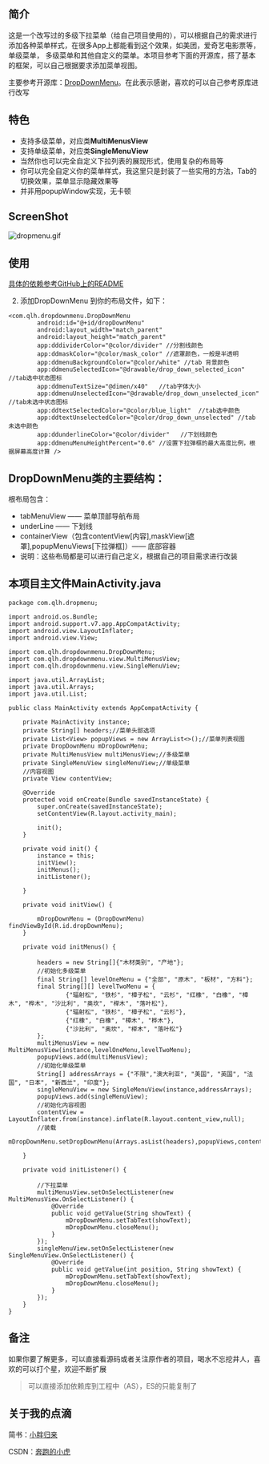 ## 简介
这是一个改写过的多级下拉菜单（给自己项目使用的），可以根据自己的需求进行添加各种菜单样式，在很多App上都能看到这个效果，如美团，爱奇艺电影票等，单级菜单，
多级菜单和其他自定义的菜单。本项目参考下面的开源库，搭了基本的框架，可以自己根据要求添加菜单视图。

主要参考开源库：[DropDownMenu](https://github.com/dongjunkun/DropDownMenu)。在此表示感谢，喜欢的可以自己参考原库进行改写
## 特色
* 支持多级菜单，对应类**MultiMenusView**
* 支持单级菜单，对应类**SingleMenuView**
* 当然你也可以完全自定义下拉列表的展现形式，使用复杂的布局等
* 你可以完全自定义你的菜单样式，我这里只是封装了一些实用的方法，Tab的切换效果，菜单显示隐藏效果等
* 并非用popupWindow实现，无卡顿
## ScreenShot
![dropmenu.gif](http://note.youdao.com/yws/public/resource/7ef1d889de68ddafc07874e25cadfd57/xmlnote/8C9AEFB246474938BA5DA99FEFA087A0/10690)

## 使用

[具体的依赖参考GitHub上的README](https://github.com/wzgl5533)

2. 添加DropDownMenu 到你的布局文件，如下：

```
<com.qlh.dropdownmenu.DropDownMenu
        android:id="@+id/dropDownMenu"
        android:layout_width="match_parent"
        android:layout_height="match_parent"
        app:dddividerColor="@color/divider" //分割线颜色
        app:ddmaskColor="@color/mask_color" //遮罩颜色，一般是半透明
        app:ddmenuBackgroundColor="@color/white" //tab 背景颜色
        app:ddmenuSelectedIcon="@drawable/drop_down_selected_icon" //tab选中状态图标
        app:ddmenuTextSize="@dimen/x40"   //tab字体大小
        app:ddmenuUnselectedIcon="@drawable/drop_down_unselected_icon" //tab未选中状态图标
        app:ddtextSelectedColor="@color/blue_light"  //tab选中颜色
        app:ddtextUnselectedColor="@color/drop_down_unselected" //tab未选中颜色
        app:ddunderlineColor="@color/divider"   //下划线颜色
        app:ddmenuMenuHeightPercent="0.6" //设置下拉弹框的最大高度比例，根据屏幕高度计算 />
```

## DropDownMenu类的主要结构：

根布局包含：

* tabMenuView —— 菜单顶部导航布局
* underLine —— 下划线 
* containerView（包含contentView[内容],maskView[遮罩],popupMenuViews[下拉弹框]）—— 底部容器
*  说明：这些布局都是可以进行自己定义，根据自己的项目需求进行改装

## 本项目主文件MainActivity.java
```
package com.qlh.dropmenu;

import android.os.Bundle;
import android.support.v7.app.AppCompatActivity;
import android.view.LayoutInflater;
import android.view.View;

import com.qlh.dropdownmenu.DropDownMenu;
import com.qlh.dropdownmenu.view.MultiMenusView;
import com.qlh.dropdownmenu.view.SingleMenuView;

import java.util.ArrayList;
import java.util.Arrays;
import java.util.List;

public class MainActivity extends AppCompatActivity {

    private MainActivity instance;
    private String[] headers;//菜单头部选项
    private List<View> popupViews = new ArrayList<>();//菜单列表视图
    private DropDownMenu mDropDownMenu;
    private MultiMenusView multiMenusView;//多级菜单
    private SingleMenuView singleMenuView;//单级菜单
    //内容视图
    private View contentView;

    @Override
    protected void onCreate(Bundle savedInstanceState) {
        super.onCreate(savedInstanceState);
        setContentView(R.layout.activity_main);

        init();
    }

    private void init() {
        instance = this;
        initView();
        initMenus();
        initListener();

    }

    private void initView() {

        mDropDownMenu = (DropDownMenu) findViewById(R.id.dropDownMenu);
    }

    private void initMenus() {

        headers = new String[]{"木材类别", "产地"};
        //初始化多级菜单
        final String[] levelOneMenu = {"全部", "原木", "板材", "方料"};
        final String[][] levelTwoMenu = {
                {"辐射松", "铁杉", "樟子松", "云杉", "红橡", "白橡", "樟木", "桦木", "沙比利", "奥坎", "榉木", "落叶松"},
                {"辐射松", "铁杉", "樟子松", "云杉"},
                {"红橡", "白橡", "樟木", "桦木"},
                {"沙比利", "奥坎", "榉木", "落叶松"}
        };
        multiMenusView = new MultiMenusView(instance,levelOneMenu,levelTwoMenu);
        popupViews.add(multiMenusView);
        //初始化单级菜单
        String[] addressArrays = {"不限","澳大利亚", "美国", "英国", "法国", "日本", "新西兰", "印度"};
        singleMenuView = new SingleMenuView(instance,addressArrays);
        popupViews.add(singleMenuView);
        //初始化内容视图
        contentView = LayoutInflater.from(instance).inflate(R.layout.content_view,null);
        //装载
        mDropDownMenu.setDropDownMenu(Arrays.asList(headers),popupViews,contentView);

    }

    private void initListener() {

        //下拉菜单
        multiMenusView.setOnSelectListener(new MultiMenusView.OnSelectListener() {
            @Override
            public void getValue(String showText) {
                mDropDownMenu.setTabText(showText);
                mDropDownMenu.closeMenu();
            }
        });
        singleMenuView.setOnSelectListener(new SingleMenuView.OnSelectListener() {
            @Override
            public void getValue(int position, String showText) {
                mDropDownMenu.setTabText(showText);
                mDropDownMenu.closeMenu();
            }
        });
    }
}
```
## 备注
如果你要了解更多，可以直接看源码或者关注原作者的项目，喝水不忘挖井人，喜欢的可以打个星，欢迎不断扩展
> 可以直接添加依赖库到工程中（AS），ES的只能复制了

## 关于我的点滴

简书：[小胖归来](http://www.jianshu.com/p/0a313554364b)

CSDN：[奔跑的小虎](http://blog.csdn.net/wzgl708937822)
